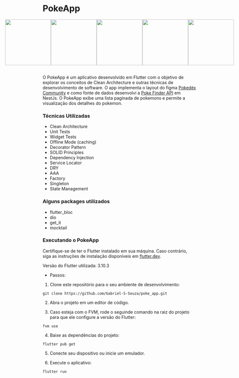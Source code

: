 # PokeApp

<div style="display: flex; justify-content: center;">
  <img src="https://github.com/Gabriel-S-Souza/poke_app/assets/94877176/2942c80c-9cd1-469e-93b9-ce649a1f3abe" width="150" />
  <img src="https://github.com/Gabriel-S-Souza/poke_app/assets/94877176/f7f878d6-6b06-4844-a59b-96cda35833b7" width="150" />
  <img src="https://github.com/Gabriel-S-Souza/poke_app/assets/94877176/b5e261e9-441a-4dc2-a479-e1045005de64" width="150" />
  <img src="https://github.com/Gabriel-S-Souza/poke_app/assets/94877176/1ab0037b-0082-4d72-a236-853afbefbfcd" width="150" />
  <img src="https://github.com/Gabriel-S-Souza/poke_app/assets/94877176/be33a3fd-6281-49ec-9a10-363c90049e4c" width="150" />
</div>
<br>

O PokeApp é um aplicativo desenvolvido em Flutter com o objetivo de explorar os conceitos de Clean Architecture e outras técnicas de desenvolvimento de software. O app implementa o layout do figma [Pokedéx Community](https://www.figma.com/file/oyy40kpPCamOuJOQu1uYMo/Pok%C3%A9dex-(Community)?type=design&node-id=314-3&mode=design&t=Z5E2UVjFkqhk5inq-0) e como fonte de dados desenvolvi a [Poke Finder API](https://github.com/Gabriel-S-Souza/poke_finder_api/tree/main) em NestJs. O PokeApp exibe uma lista paginada de pokemons e permite a visualização dos detalhes do pokemon.
<br>

### Técnicas Utilizadas
- Clean Architecture
- Unit Tests
- Widget Tests
- Offline Mode (caching)
- Decorator Pattern
- SOLID Principles
- Dependency Injection
- Service Locator
- DRY
- AAA
- Factory
- Singleton
- State Management


### Alguns packages utilizados
- flutter_bloc
- dio
- get_it
- mocktail


### Executando o PokeApp

Certifique-se de ter o Flutter instalado em sua máquina. Caso contrário, siga as instruções de instalação disponíveis em [flutter.dev](https://flutter.dev/).

Versão do Flutter utilizada: 3.10.3

- Passos: <br>

1. Clone este repositório para o seu ambiente de desenvolvimento:

```
git clone https://github.com/Gabriel-S-Souza/poke_app.git
```

2. Abra o projeto em um editor de código.

3. Caso esteja com o FVM, rode o seguinde comando na raiz do projeto para que ele configure a versão do Flutter:
```
fvm use
```
4. Baixe as dependências do projeto:
```
flutter pub get
```
5. Conecte seu dispositivo ou inicie um emulador.

6. Execute o aplicativo:

```
flutter run
```
